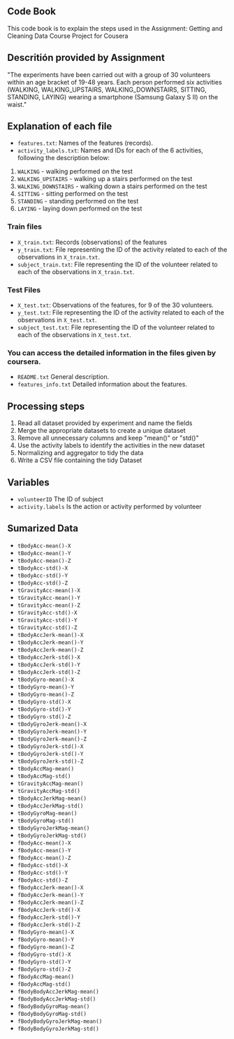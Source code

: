 ## Code Book 

This code book is to explain the steps used in the Assignment: Getting and Cleaning Data Course Project for Cousera

## Descritión provided by Assignment

"The experiments have been carried out with a group of 30 volunteers within an age bracket of 19-48 years. 
Each person performed six activities (WALKING, WALKING_UPSTAIRS, WALKING_DOWNSTAIRS, SITTING, STANDING, LAYING) wearing a smartphone (Samsung Galaxy S II) on the waist."

## Explanation of each file

* `features.txt`: Names of the features (records).
* `activity_labels.txt`: Names and IDs for each of the 6 activities, following the description below:

1. `WALKING` - walking performed on the test
2. `WALKING_UPSTAIRS` - walking up a stairs performed on the test
3. `WALKING_DOWNSTAIRS` - walking down a stairs performed on the test
4. `SITTING` - sitting performed on the test
5. `STANDING` - standing performed on the test
6. `LAYING` - laying down performed on the test

### Train files
* `X_train.txt`: Records (observations) of the features
* `y_train.txt`: File representing the ID of the activity related to each of the observations in `X_train.txt`.
* `subject_train.txt`: File representing the ID of the volunteer related to each of the observations in `X_train.txt`.

### Test Files

* `X_test.txt`: Observations of the features, for 9 of the 30 volunteers.
* `y_test.txt`: File representing the ID of the activity related to each of the observations in `X_test.txt`.
* `subject_test.txt`: File representing the ID of the volunteer related to each of the observations in `X_test.txt`.


### You can access the detailed information in the files given by coursera.
* `README.txt` General description. 
* `features_info.txt` Detailed information about the features.


## Processing steps

1. Read all dataset provided by experiment and name the fields
2. Merge the appropriate datasets to create a unique dataset 
3. Remove all unnecessary columns and keep "mean()" or "std()"
4. Use the activity labels to identify the activities in the new dataset
5. Normalizing and aggregator to tidy the data
6. Write a CSV file containing the tidy Dataset
## Variables

* `volunteerID`	The ID of subject
* `activity.labels` Is the action or activity performed by volunteer


## Sumarized Data
* `tBodyAcc-mean()-X`
* `tBodyAcc-mean()-Y`
* `tBodyAcc-mean()-Z`
* `tBodyAcc-std()-X`
* `tBodyAcc-std()-Y`
* `tBodyAcc-std()-Z`
* `tGravityAcc-mean()-X`
* `tGravityAcc-mean()-Y`
* `tGravityAcc-mean()-Z`
* `tGravityAcc-std()-X`
* `tGravityAcc-std()-Y`
* `tGravityAcc-std()-Z`
* `tBodyAccJerk-mean()-X`
* `tBodyAccJerk-mean()-Y`
* `tBodyAccJerk-mean()-Z`
* `tBodyAccJerk-std()-X`
* `tBodyAccJerk-std()-Y`
* `tBodyAccJerk-std()-Z`
* `tBodyGyro-mean()-X`
* `tBodyGyro-mean()-Y`
* `tBodyGyro-mean()-Z`
* `tBodyGyro-std()-X`
* `tBodyGyro-std()-Y`
* `tBodyGyro-std()-Z`
* `tBodyGyroJerk-mean()-X`
* `tBodyGyroJerk-mean()-Y`
* `tBodyGyroJerk-mean()-Z`
* `tBodyGyroJerk-std()-X `
* `tBodyGyroJerk-std()-Y `
* `tBodyGyroJerk-std()-Z `
* `tBodyAccMag-mean()    `
* `tBodyAccMag-std()     `
* `tGravityAccMag-mean() `
* `tGravityAccMag-std()  `
* `tBodyAccJerkMag-mean()`
* `tBodyAccJerkMag-std() `
* `tBodyGyroMag-mean()   `
* `tBodyGyroMag-std()    `
* `tBodyGyroJerkMag-mean()`
* `tBodyGyroJerkMag-std()`
* `fBodyAcc-mean()-X`
* `fBodyAcc-mean()-Y`
* `fBodyAcc-mean()-Z`
* `fBodyAcc-std()-X `
* `fBodyAcc-std()-Y `
* `fBodyAcc-std()-Z `
* `fBodyAccJerk-mean()-X`
* `fBodyAccJerk-mean()-Y`
* `fBodyAccJerk-mean()-Z`
* `fBodyAccJerk-std()-X `
* `fBodyAccJerk-std()-Y `
* `fBodyAccJerk-std()-Z `
* `fBodyGyro-mean()-X`
* `fBodyGyro-mean()-Y`
* `fBodyGyro-mean()-Z`
* `fBodyGyro-std()-X `
* `fBodyGyro-std()-Y `
* `fBodyGyro-std()-Z `
* `fBodyAccMag-mean()`
* `fBodyAccMag-std() `
* `fBodyBodyAccJerkMag-mean()`
* `fBodyBodyAccJerkMag-std()`
* `fBodyBodyGyroMag-mean()`
* `fBodyBodyGyroMag-std()`
* `fBodyBodyGyroJerkMag-mean()`
* `fBodyBodyGyroJerkMag-std()`
